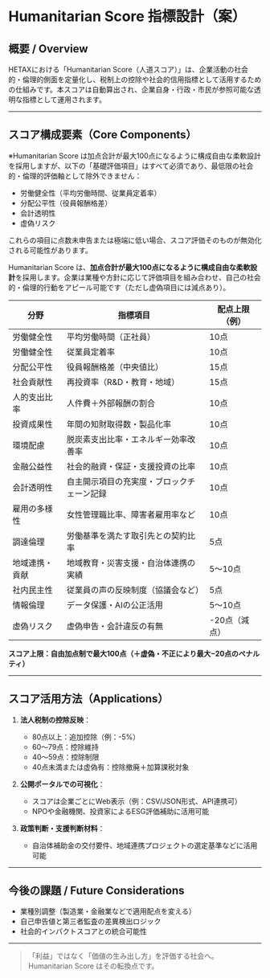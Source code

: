 # Humanitarian Score 指標設計（案）

## 概要 / Overview

HETAXにおける「Humanitarian Score（人道スコア）」は、企業活動の社会的・倫理的側面を定量化し、税制上の控除や社会的信用指標として活用するための仕組みです。本スコアは自動算出され、企業自身・行政・市民が参照可能な透明な指標として運用されます。

---

## スコア構成要素（Core Components）

※Humanitarian Score は加点合計が最大100点になるように構成自由な柔軟設計を採用しますが、以下の「基礎評価項目」はすべて必須であり、最低限の社会的・倫理的評価軸として除外できません：

* 労働健全性（平均労働時間、従業員定着率）
* 分配公平性（役員報酬格差）
* 会計透明性
* 虚偽リスク

これらの項目に点数未申告または極端に低い場合、スコア評価そのものが無効化される可能性があります。

Humanitarian Score は、**加点合計が最大100点になるように構成自由な柔軟設計**を採用します。企業は業種や方針に応じて評価項目を組み合わせ、自己の社会的・倫理的行動をアピール可能です（ただし虚偽項目には減点あり）。

| 分野      | 指標項目                  | 配点上限（例）  |
| ------- | --------------------- | -------- |
| 労働健全性   | 平均労働時間（正社員）           | 10点      |
| 労働健全性   | 従業員定着率                | 10点      |
| 分配公平性   | 役員報酬格差（中央値比）          | 15点      |
| 社会貢献性   | 再投資率（R\&D・教育・地域）      | 15点      |
| 人的支出比率  | 人件費＋外部報酬の割合           | 10点      |
| 投資成果性   | 年間の知財取得数・製品化率         | 10点      |
| 環境配慮    | 脱炭素支出比率・エネルギー効率改善率    | 10点      |
| 金融公益性   | 社会的融資・保証・支援投資の比率      | 10点      |
| 会計透明性   | 自主開示項目の充実度・ブロックチェーン記録 | 10点      |
| 雇用の多様性  | 女性管理職比率、障害者雇用率など      | 10点      |
| 調達倫理    | 労働基準を満たす取引先との契約比率     | 5点       |
| 地域連携・貢献 | 地域教育・災害支援・自治体連携の実績    | 5〜10点    |
| 社内民主性   | 従業員の声の反映制度（協議会など）     | 5点       |
| 情報倫理    | データ保護・AIの公正活用         | 5〜10点    |
| 虚偽リスク   | 虚偽申告・会計違反の有無          | -20点（減点） |

**スコア上限：自由加点制で最大100点（＋虚偽・不正により最大−20点のペナルティ）**

---

## スコア活用方法（Applications）

1. **法人税制の控除反映**：

   * 80点以上：追加控除（例：-5%）
   * 60〜79点：控除維持
   * 40〜59点：控除制限
   * 40点未満または虚偽有：控除撤廃＋加算課税対象

2. **公開ポータルでの可視化**：

   * スコアは企業ごとにWeb表示（例：CSV/JSON形式、API連携可）
   * NPOや金融機関、投資家によるESG評価補助に活用可能

3. **政策判断・支援判断材料**：

   * 自治体補助金の交付要件、地域連携プロジェクトの選定基準などに活用可能

---

## 今後の課題 / Future Considerations

* 業種別調整（製造業・金融業などで適用配点を変える）
* 自己申告値と第三者監査の差異検出ロジック
* 社会的インパクトスコアとの統合可能性

---

> 「利益」ではなく「価値の生み出し方」を評価する社会へ。Humanitarian Score はその転換点です。

